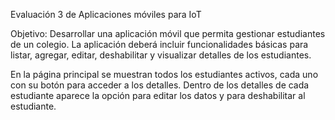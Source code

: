Evaluación 3 de Aplicaciones móviles para IoT

Objetivo: Desarrollar una aplicación móvil que permita gestionar estudiantes de un colegio. La aplicación deberá incluir funcionalidades básicas para listar, agregar, editar, deshabilitar y visualizar detalles de los estudiantes.

En la página principal se muestran todos los estudiantes activos, cada uno con su botón para acceder a los detalles. Dentro de los detalles de cada estudiante aparece la opción para editar los datos y para deshabilitar al estudiante.
